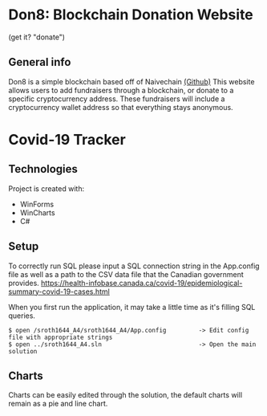 # Don8: Blockchain Donation Website
(get it? "donate")

## General info
Don8 is a simple blockchain based off of Naivechain [(Github)](https://github.com/lhartikk/naivechain)
This website allows users to add fundraisers through a blockchain, or donate to a specific cryptocurrency address.
These fundraisers will include a cryptocurrency wallet address so that everything stays anonymous.

# Covid-19 Tracker

## Technologies
Project is created with:
* WinForms
* WinCharts
* C#
	
## Setup
To correctly run SQL please input a SQL connection string in the App.config file as well as a path to the CSV data file that the Canadian government provides.
https://health-infobase.canada.ca/covid-19/epidemiological-summary-covid-19-cases.html

When you first run the application, it may take a little time as it's filling SQL queries.

```
$ open /sroth1644_A4/sroth1644_A4/App.config         -> Edit config file with appropriate strings
$ open ../sroth1644_A4.sln                           -> Open the main solution
```

## Charts
Charts can be easily edited through the solution, the default charts will remain as a pie and line chart.
